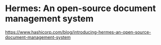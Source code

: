 # Hermes: An open-source document management system 
 <https://www.hashicorp.com/blog/introducing-hermes-an-open-source-document-management-system>